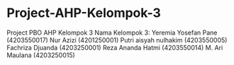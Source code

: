 # Project-AHP-Kelompok-3
Project PBO AHP Kelompok 3
Nama Kelompok 3:
Yeremia Yosefan Pane (4203550017)
Nur Azizi (4201250001)
Putri aisyah nulhakim (4203550005)
Fachriza Djuanda (4203250001)
Reza Ananda Hatmi (4203550014)
M. Ari Maulana (4203250015)

